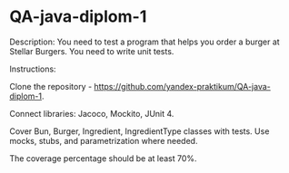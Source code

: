 # QA-java-diplom-1

Description: You need to test a program that helps you order a burger at Stellar Burgers. You need to write unit tests.

Instructions:

Clone the repository - https://github.com/yandex-praktikum/QA-java-diplom-1.

Connect libraries: Jacoco, Mockito, JUnit 4.

Cover Bun, Burger, Ingredient, IngredientType classes with tests. Use mocks, stubs, and parametrization where needed.

The coverage percentage should be at least 70%.
